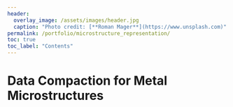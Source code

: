 ```yaml
---
header:
  overlay_image: /assets/images/header.jpg
  caption: "Photo credit: [**Roman Mager**](https://www.unsplash.com)"
permalink: /portfolio/microstructure_representation/
toc: true
toc_label: "Contents"
---
```


# Data Compaction for Metal Microstructures
